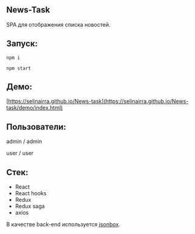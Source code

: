 **News-Task**
--

SPA для отображения списка новостей.

Запуск:
--
`npm i`

`npm start`

Демо:
--

[https://selinairra.github.io/News-task](https://selinairra.github.io/News-task/demo/index.html)

Пользователи:
--
admin / admin

user / user


Стек:
--

- React
- React hooks
- Redux
- Redux saga
- axios


В качестве back-end используется [jsonbox](https://github.com/vasanthv/jsonbox).
